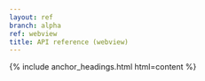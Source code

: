 ```yaml
---
layout: ref
branch: alpha
ref: webview
title: API reference (webview)
---
```

{% include anchor_headings.html html=content %}